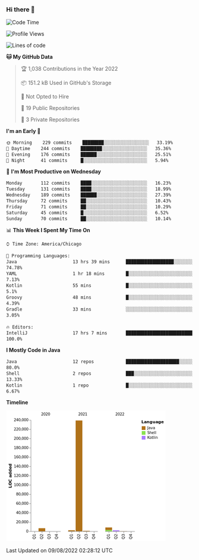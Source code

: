 ### Hi there 👋


<!--START_SECTION:waka-->
![Code Time](http://img.shields.io/badge/Code%20Time-2%2C451%20hrs%2024%20mins-blue)

![Profile Views](http://img.shields.io/badge/Profile%20Views-3-blue)

![Lines of code](https://img.shields.io/badge/From%20Hello%20World%20I%27ve%20Written-259%20Thousand%20lines%20of%20code-blue)

**🐱 My GitHub Data** 

> 🏆 1,038 Contributions in the Year 2022
 > 
> 📦 151.2 kB Used in GitHub's Storage 
 > 
> 🚫 Not Opted to Hire
 > 
> 📜 19 Public Repositories 
 > 
> 🔑 3 Private Repositories  
 > 
**I'm an Early 🐤** 

```text
🌞 Morning    229 commits    ████████░░░░░░░░░░░░░░░░░   33.19% 
🌆 Daytime    244 commits    ████████░░░░░░░░░░░░░░░░░   35.36% 
🌃 Evening    176 commits    ██████░░░░░░░░░░░░░░░░░░░   25.51% 
🌙 Night      41 commits     █░░░░░░░░░░░░░░░░░░░░░░░░   5.94%

```
📅 **I'm Most Productive on Wednesday** 

```text
Monday       112 commits    ████░░░░░░░░░░░░░░░░░░░░░   16.23% 
Tuesday      131 commits    ████░░░░░░░░░░░░░░░░░░░░░   18.99% 
Wednesday    189 commits    ██████░░░░░░░░░░░░░░░░░░░   27.39% 
Thursday     72 commits     ██░░░░░░░░░░░░░░░░░░░░░░░   10.43% 
Friday       71 commits     ██░░░░░░░░░░░░░░░░░░░░░░░   10.29% 
Saturday     45 commits     █░░░░░░░░░░░░░░░░░░░░░░░░   6.52% 
Sunday       70 commits     ██░░░░░░░░░░░░░░░░░░░░░░░   10.14%

```


📊 **This Week I Spent My Time On** 

```text
⌚︎ Time Zone: America/Chicago

💬 Programming Languages: 
Java                     13 hrs 39 mins      ██████████████████░░░░░░░   74.78% 
YAML                     1 hr 18 mins        █░░░░░░░░░░░░░░░░░░░░░░░░   7.13% 
Kotlin                   55 mins             █░░░░░░░░░░░░░░░░░░░░░░░░   5.1% 
Groovy                   48 mins             █░░░░░░░░░░░░░░░░░░░░░░░░   4.39% 
Gradle                   33 mins             ░░░░░░░░░░░░░░░░░░░░░░░░░   3.05%

🔥 Editors: 
IntelliJ                 17 hrs 7 mins       █████████████████████████   100.0%

```

**I Mostly Code in Java** 

```text
Java                     12 repos            ████████████████████░░░░░   80.0% 
Shell                    2 repos             ███░░░░░░░░░░░░░░░░░░░░░░   13.33% 
Kotlin                   1 repo              █░░░░░░░░░░░░░░░░░░░░░░░░   6.67%

```


**Timeline**

![Chart not found](https://raw.githubusercontent.com/powercasgamer/powercasgamer/master/charts/bar_graph.png) 


 Last Updated on 09/08/2022 02:28:12 UTC
<!--END_SECTION:waka-->
